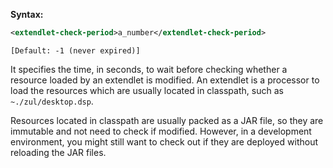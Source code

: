 **Syntax:**

```xml
<extendlet-check-period>a_number</extendlet-check-period>
```

`[Default: -1 (never expired)]`

It specifies the time, in seconds, to wait before checking whether a
resource loaded by an extendlet is modified. An extendlet is a processor
to load the resources which are usually located in classpath, such as
`~./zul/desktop.dsp`.

Resources located in classpath are usually packed as a JAR file, so they
are immutable and not need to check if modified. However, in a
development environment, you might still want to check out if they are
deployed without reloading the JAR files.


